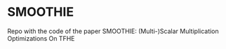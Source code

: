 # SMOOTHIE
Repo with the code of the paper SMOOTHIE: (Multi-)Scalar Multiplication Optimizations On TFHE
